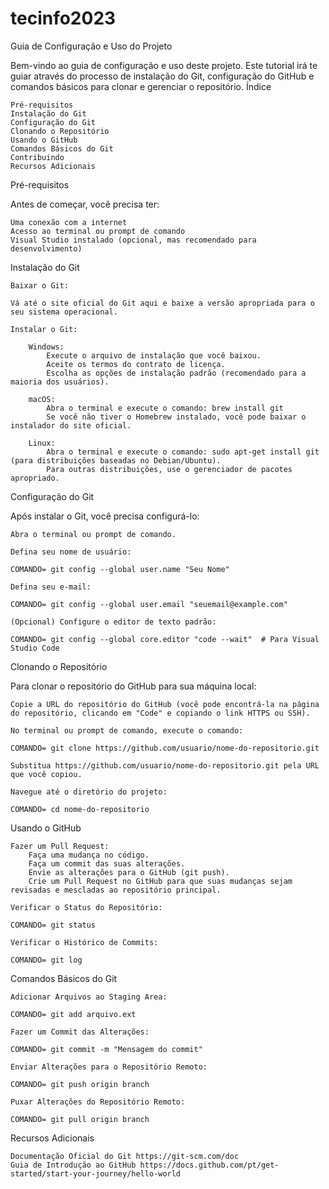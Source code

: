 # tecinfo2023

Guia de Configuração e Uso do Projeto

Bem-vindo ao guia de configuração e uso deste projeto. Este tutorial irá te guiar através do processo de instalação do Git, configuração do GitHub e comandos básicos para clonar e gerenciar o repositório.
Índice

    Pré-requisitos
    Instalação do Git
    Configuração do Git
    Clonando o Repositório
    Usando o GitHub
    Comandos Básicos do Git
    Contribuindo
    Recursos Adicionais

Pré-requisitos

Antes de começar, você precisa ter:

    Uma conexão com a internet
    Acesso ao terminal ou prompt de comando
    Visual Studio instalado (opcional, mas recomendado para desenvolvimento)

Instalação do Git

    Baixar o Git:

    Vá até o site oficial do Git aqui e baixe a versão apropriada para o seu sistema operacional.

    Instalar o Git:

        Windows:
            Execute o arquivo de instalação que você baixou.
            Aceite os termos do contrato de licença.
            Escolha as opções de instalação padrão (recomendado para a maioria dos usuários).

        macOS:
            Abra o terminal e execute o comando: brew install git
            Se você não tiver o Homebrew instalado, você pode baixar o instalador do site oficial.

        Linux:
            Abra o terminal e execute o comando: sudo apt-get install git (para distribuições baseadas no Debian/Ubuntu).
            Para outras distribuições, use o gerenciador de pacotes apropriado.

Configuração do Git

Após instalar o Git, você precisa configurá-lo:

    Abra o terminal ou prompt de comando.

    Defina seu nome de usuário:

    COMANDO= git config --global user.name "Seu Nome"

    Defina seu e-mail:

    COMANDO= git config --global user.email "seuemail@example.com"

    (Opcional) Configure o editor de texto padrão:

    COMANDO= git config --global core.editor "code --wait"  # Para Visual Studio Code

Clonando o Repositório

Para clonar o repositório do GitHub para sua máquina local:

    Copie a URL do repositório do GitHub (você pode encontrá-la na página do repositório, clicando em "Code" e copiando o link HTTPS ou SSH).

    No terminal ou prompt de comando, execute o comando:

    COMANDO= git clone https://github.com/usuario/nome-do-repositorio.git

    Substitua https://github.com/usuario/nome-do-repositorio.git pela URL que você copiou.

    Navegue até o diretório do projeto:

    COMANDO= cd nome-do-repositorio

Usando o GitHub

    Fazer um Pull Request:
        Faça uma mudança no código.
        Faça um commit das suas alterações.
        Envie as alterações para o GitHub (git push).
        Crie um Pull Request no GitHub para que suas mudanças sejam revisadas e mescladas ao repositório principal.

    Verificar o Status do Repositório:

    COMANDO= git status

    Verificar o Histórico de Commits:

    COMANDO= git log

Comandos Básicos do Git

    Adicionar Arquivos ao Staging Area:

    COMANDO= git add arquivo.ext

    Fazer um Commit das Alterações:

    COMANDO= git commit -m "Mensagem do commit"

    Enviar Alterações para o Repositório Remoto:

    COMANDO= git push origin branch

    Puxar Alterações do Repositório Remoto:

    COMANDO= git pull origin branch


Recursos Adicionais

    Documentação Oficial do Git https://git-scm.com/doc
    Guia de Introdução ao GitHub https://docs.github.com/pt/get-started/start-your-journey/hello-world
    







